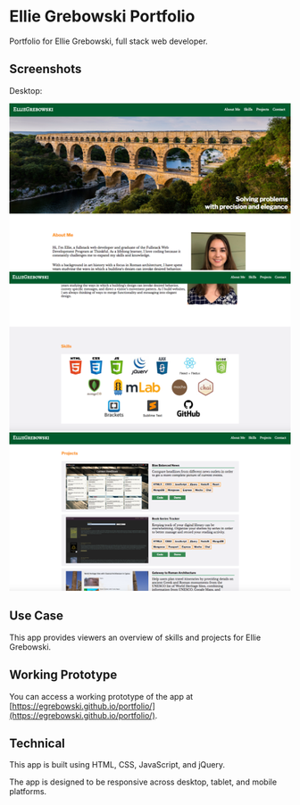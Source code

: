 # Ellie Grebowski Portfolio

Portfolio for Ellie Grebowski, full stack web developer.

## Screenshots
Desktop:

![Desktop](https://github.com/EGrebowski/portfolio/blob/master/images/github-images/screen-shot-1.png)
![Desktop](https://github.com/EGrebowski/portfolio/blob/master/images/github-images/screen-shot-2.png)
![Desktop](https://github.com/EGrebowski/portfolio/blob/master/images/github-images/screen-shot-3.png)


## Use Case
This app provides viewers an overview of skills and projects for Ellie Grebowski.

## Working Prototype
You can access a working prototype of the app at [https://egrebowski.github.io/portfolio/](https://egrebowski.github.io/portfolio/).

## Technical
This app is built using HTML, CSS, JavaScript, and jQuery.

The app is designed to be responsive across desktop, tablet, and mobile platforms.
